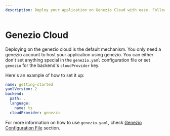 ```yaml
---
description: Deploy your application on Genezio Cloud with ease. Follow our instructions for setting up the genezio.yaml configuration file
---
```


# Genezio Cloud

<head>
  <title>Genezio Cloud</title>
</head>

Deploying on the genezio cloud is the default mechanism. You only need a genezio account to host your application using genezio. You can either don't set anything special in the `genezio.yaml` configuration file or set `genezio` for the backend's `cloudProvider` key.

Here's an example of how to set it up:

```yaml
name: getting-started
yamlVersion: 2
backend:
  path: .
  language:
    name: ts
  cloudProvider: genezio
```

For more information on how to use `genezio.yaml`, check [Genezio Configuration File](/docs/project-structure/genezio-configuration-file) section.
